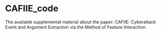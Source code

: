 # CAFIIE_code
The available supplemental material about the paper: CAFIIE: Cyberattack Event and Argument Extraction via the Method of Feature Interaction
